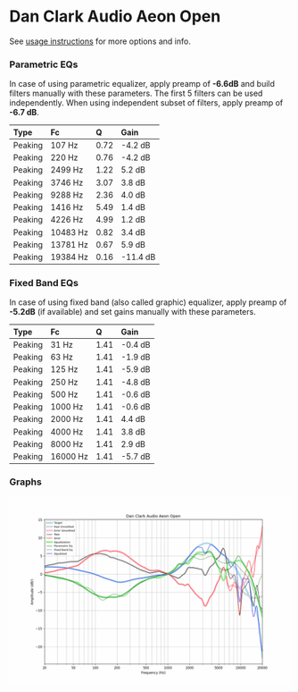 # Dan Clark Audio Aeon Open
See [usage instructions](https://github.com/jaakkopasanen/AutoEq#usage) for more options and info.

### Parametric EQs
In case of using parametric equalizer, apply preamp of **-6.6dB** and build filters manually
with these parameters. The first 5 filters can be used independently.
When using independent subset of filters, apply preamp of **-6.7 dB**.

| Type    | Fc       |    Q | Gain     |
|:--------|:---------|:-----|:---------|
| Peaking | 107 Hz   | 0.72 | -4.2 dB  |
| Peaking | 220 Hz   | 0.76 | -4.2 dB  |
| Peaking | 2499 Hz  | 1.22 | 5.2 dB   |
| Peaking | 3746 Hz  | 3.07 | 3.8 dB   |
| Peaking | 9288 Hz  | 2.36 | 4.0 dB   |
| Peaking | 1416 Hz  | 5.49 | 1.4 dB   |
| Peaking | 4226 Hz  | 4.99 | 1.2 dB   |
| Peaking | 10483 Hz | 0.82 | 3.4 dB   |
| Peaking | 13781 Hz | 0.67 | 5.9 dB   |
| Peaking | 19384 Hz | 0.16 | -11.4 dB |

### Fixed Band EQs
In case of using fixed band (also called graphic) equalizer, apply preamp of **-5.2dB**
(if available) and set gains manually with these parameters.

| Type    | Fc       |    Q | Gain    |
|:--------|:---------|:-----|:--------|
| Peaking | 31 Hz    | 1.41 | -0.4 dB |
| Peaking | 63 Hz    | 1.41 | -1.9 dB |
| Peaking | 125 Hz   | 1.41 | -5.9 dB |
| Peaking | 250 Hz   | 1.41 | -4.8 dB |
| Peaking | 500 Hz   | 1.41 | -0.6 dB |
| Peaking | 1000 Hz  | 1.41 | -0.6 dB |
| Peaking | 2000 Hz  | 1.41 | 4.4 dB  |
| Peaking | 4000 Hz  | 1.41 | 3.8 dB  |
| Peaking | 8000 Hz  | 1.41 | 2.9 dB  |
| Peaking | 16000 Hz | 1.41 | -5.7 dB |

### Graphs
![](./Dan%20Clark%20Audio%20Aeon%20Open.png)